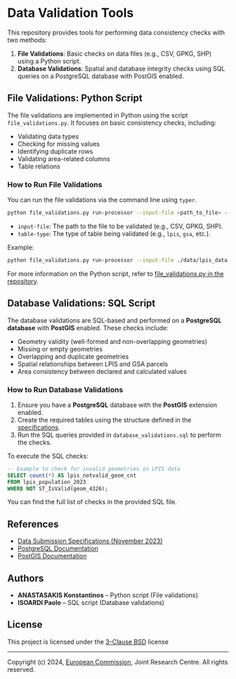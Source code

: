 # Data Validation Tools

This repository provides tools for performing data consistency checks with two methods:

1. **File Validations**: Basic checks on data files (e.g., CSV, GPKG, SHP) using a Python script.
2. **Database Validations**: Spatial and database integrity checks using SQL queries on a PostgreSQL database with PostGIS enabled.

## File Validations: Python Script

The file validations are implemented in Python using the script `file_validations.py`. It focuses on basic consistency checks, including:
- Validating data types
- Checking for missing values
- Identifying duplicate rows
- Validating area-related columns
- Table relations

### How to Run File Validations

You can run the file validations via the command line using `typer`.

```bash
python file_validations.py run-processor --input-file <path_to_file> --table-type <table_type>
```

- `input-file`: The path to the file to be validated (e.g., CSV, GPKG, SHP).
- `table-type`: The type of table being validated (e.g., `lpis`, `gsa`, etc.).

Example:

```bash
python file_validations.py run-processor --input-file ./data/lpis_data.csv --table-type lpis
```

For more information on the Python script, refer to [file_validations.py in the repository](https://github.com/ec-jrc/cbm/tree/main/iacs_qa/data_validation).

## Database Validations: SQL Script

The database validations are SQL-based and performed on a **PostgreSQL database** with **PostGIS** enabled. These checks include:
- Geometry validity (well-formed and non-overlapping geometries)
- Missing or empty geometries
- Overlapping and duplicate geometries
- Spatial relationships between LPIS and GSA parcels
- Area consistency between declared and calculated values

### How to Run Database Validations

1. Ensure you have a **PostgreSQL** database with the **PostGIS** extension enabled.
2. Create the required tables using the structure defined in the [specifications](https://lpis.jrc.ec.europa.eu/assets/images/dataspecifications/specs_data_submission_nov_2023.pdf).
3. Run the SQL queries provided in `database_validations.sql` to perform the checks.

To execute the SQL checks:

```sql
-- Example to check for invalid geometries in LPIS data
SELECT count(*) AS lpis_notvalid_geom_cnt
FROM lpis_population_2023
WHERE NOT ST_IsValid(geom_4326);
```

You can find the full list of checks in the provided SQL file.

## References

- [Data Submission Specifications (November 2023)](https://lpis.jrc.ec.europa.eu/assets/images/dataspecifications/specs_data_submission_nov_2023.pdf)
- [PostgreSQL Documentation](https://www.postgresql.org/docs/)
- [PostGIS Documentation](https://postgis.net/documentation/)


## Authors
- **ANASTASAKIS Konstantinos** – Python script (File validations)
- **ISOARDI Paolo** – SQL script (Database validations)

## License

This project is licensed under the [3-Clause BSD](https://opensource.org/licenses/BSD-3-Clause) license

---

Copyright (c) 2024, [European Commission](https://ec.europa.eu/), Joint Research Centre. All rights reserved.
